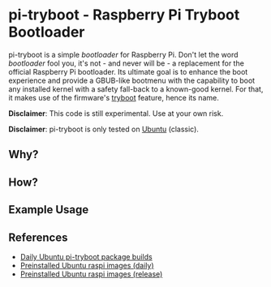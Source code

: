 pi-tryboot - Raspberry Pi Tryboot Bootloader
============================================

pi-tryboot is a simple *bootloader* for Raspberry Pi. Don't let the word
*bootloader* fool you, it's not - and never will be - a replacement for the
official Raspberry Pi bootloader. Its ultimate goal is to enhance the boot
experience and provide a GBUB-like bootmenu with the capability to boot any
installed kernel with a safety fall-back to a known-good kernel. For that, it
makes use of the firmware's
[tryboot](https://www.raspberrypi.com/documentation/computers/raspberry-pi.html#fail-safe-os-updates-tryboot)
feature, hence its name.

**Disclaimer**: This code is still experimental. Use at your own risk.

**Disclaimer**: pi-tryboot is only tested on
[Ubuntu](https://ubuntu.com/raspberry-pi) (classic).

Why?
----

How?
----

Example Usage
-------------

References
----------

- [Daily Ubuntu pi-tryboot package builds](https://launchpad.net/~juergh/+archive/ubuntu/pi-tryboot)
- [Preinstalled Ubuntu raspi images (daily)](http://cdimage.ubuntu.com/daily-preinstalled/current)
- [Preinstalled Ubuntu raspi images (release)](https://ubuntu.com/download/raspberry-pi)
